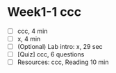# Week1-1 ccc

- [ ] ccc, 4 min
- [ ] x, 4 min
- [ ] (Optional) Lab intro: x, 29 sec
- [ ] [Quiz] ccc, 6 questions
- [ ] Resources: ccc, Reading 10 min
